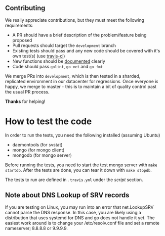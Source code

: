 Contributing
-------------------------

We really appreciate contributions, but they must meet the following requirements:

* A PR should have a brief description of the problem/feature being proposed
* Pull requests should target the `development` branch
* Existing tests should pass and any new code should be covered with it's own test(s) (use [travis-ci](https://travis-ci.org))
* New functions should be [documented](https://blog.golang.org/godoc-documenting-go-code) clearly
* Code should pass `golint`, `go vet` and `go fmt`

We merge PRs into `development`, which is then tested in a sharded, replicated environment in our datacenter for regressions. Once everyone is happy, we merge to master - this is to maintain a bit of quality control past the usual PR process.

**Thanks** for helping!

# How to test the code
In order to run the tests, you need the following installed (assuming Ubuntu)

* daemontools (for svstat)
* mongo (for mongo client)
* mongodb (for mongo server)

Before running the tests, you need to start the test mongo server with `make startdb`. After the tests are done, you
can tear it down with `make stopdb`.

The tests to run are defined in `.travis.yml` under the *script* section.

## Note about DNS Lookup of SRV records
If you are testing on Linux, you may run into an error that net.LookupSRV cannot parse the DNS response.
In this case, you are likely using a distribution that uses systemd for DNS and go does not handle it yet.
The easiest work around is to change your /etc/resolv.conf file and set a remote nameserver; 8.8.8.8 or 9.9.9.9.